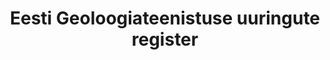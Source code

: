 ---
title: Eesti Geoloogiateenistuse uuringute register
title_en: 'Geological Studies Registry'
notes: >-
  Geoloogiafondi avaliku teenuse otsingusüsteem võimaldab leida maapõue
  valdkonna uuringute aruandeid. Aruannetega saab tutvuda ja neid digiteeritud
  kujul (PDF, JPG, GIS- ja CAD-vormingud) alla laadida, samuti vaadata kaardil
  uuringualade asukohti.
notes_en: ''
category:
  - Teadus ja tehnoloogia
category_en:
  - Science and Technology
resources:
  - name: Eesti Geoloogiateenistuse uuringute register
    url: 'https://fond.egt.ee/fond/openapi.json'
    format: JSON
    interactive: 'TRUE'
  - name: Eesti Geoloogiateenistuse uuringute register
    url: 'https://fond.egt.ee/geoserver/egf/ows'
    format: WFS
    interactive: 'TRUE'
license: 'https://creativecommons.org/licenses/by-sa/3.0/ee/legalcode'
update_freq: 'http://purl.org/linked-data/sdmx/2009/code#freq-A'
organization: Eesti Geoloogiateenistus
maintainer_name: ''
maintainer_email: ''
maintainer_phone: ''
date_issued: '21/05/2020'
date_modified: 2020/05/27
---